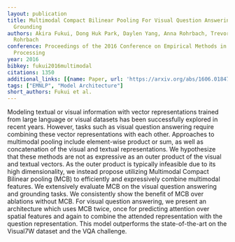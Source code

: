 ```yaml
---
layout: publication
title: Multimodal Compact Bilinear Pooling For Visual Question Answering And Visual
  Grounding
authors: Akira Fukui, Dong Huk Park, Daylen Yang, Anna Rohrbach, Trevor Darrell, Marcus
  Rohrbach
conference: Proceedings of the 2016 Conference on Empirical Methods in Natural Language
  Processing
year: 2016
bibkey: fukui2016multimodal
citations: 1350
additional_links: [{name: Paper, url: 'https://arxiv.org/abs/1606.01847'}]
tags: ["EMNLP", "Model Architecture"]
short_authors: Fukui et al.
---
```

Modeling textual or visual information with vector representations trained
from large language or visual datasets has been successfully explored in recent
years. However, tasks such as visual question answering require combining these
vector representations with each other. Approaches to multimodal pooling
include element-wise product or sum, as well as concatenation of the visual and
textual representations. We hypothesize that these methods are not as
expressive as an outer product of the visual and textual vectors. As the outer
product is typically infeasible due to its high dimensionality, we instead
propose utilizing Multimodal Compact Bilinear pooling (MCB) to efficiently and
expressively combine multimodal features. We extensively evaluate MCB on the
visual question answering and grounding tasks. We consistently show the benefit
of MCB over ablations without MCB. For visual question answering, we present an
architecture which uses MCB twice, once for predicting attention over spatial
features and again to combine the attended representation with the question
representation. This model outperforms the state-of-the-art on the Visual7W
dataset and the VQA challenge.